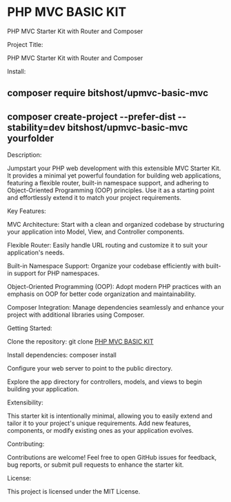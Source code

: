 # PHP MVC BASIC KIT
PHP MVC Starter Kit with Router and Composer

Project Title:

PHP MVC Starter Kit with Router and Composer

Install:
## composer require bitshost/upmvc-basic-mvc
## composer create-project --prefer-dist --stability=dev bitshost/upmvc-basic-mvc yourfolder

Description:

Jumpstart your PHP web development with this extensible MVC Starter Kit. It provides a minimal yet powerful foundation for building web applications, featuring a flexible router, built-in namespace support, and adhering to Object-Oriented Programming (OOP) principles. Use it as a starting point and effortlessly extend it to match your project requirements.

Key Features:

MVC Architecture: Start with a clean and organized codebase by structuring your application into Model, View, and Controller components.

Flexible Router: Easily handle URL routing and customize it to suit your application's needs.

Built-in Namespace Support: Organize your codebase efficiently with built-in support for PHP namespaces.

Object-Oriented Programming (OOP): Adopt modern PHP practices with an emphasis on OOP for better code organization and maintainability.

Composer Integration: Manage dependencies seamlessly and enhance your project with additional libraries using Composer.

Getting Started:

Clone the repository: git clone [PHP MVC BASIC KIT](https://github.com/BitsHost/PHP-MVC-BASIC)

Install dependencies: composer install

Configure your web server to point to the public directory.

Explore the app directory for controllers, models, and views to begin building your application.

Extensibility:

This starter kit is intentionally minimal, allowing you to easily extend and tailor it to your project's unique requirements. Add new features, components, or modify existing ones as your application evolves.

Contributing:

Contributions are welcome! Feel free to open GitHub issues for feedback, bug reports, or submit pull requests to enhance the starter kit.

License:

This project is licensed under the MIT License.
